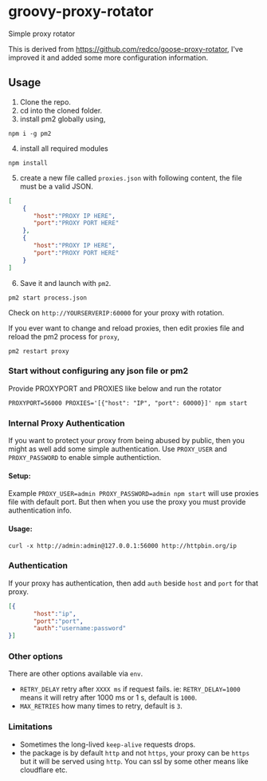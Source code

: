 # groovy-proxy-rotator
Simple proxy rotator

This is derived from https://github.com/redco/goose-proxy-rotator, I've improved it and added some more configuration information.

## Usage

1. Clone the repo.
2. cd into the cloned folder.
3. install pm2 globally using,
```
npm i -g pm2
```
4. install all required modules
```
npm install
```

5. create a new file called `proxies.json` with following content, the file must be a valid JSON.
```json
[
    {
       "host":"PROXY IP HERE",
       "port":"PROXY PORT HERE"
    }, 
    {
       "host":"PROXY IP HERE",
       "port":"PROXY PORT HERE"
    }
]
```
6. Save it and launch with `pm2`.
```
pm2 start process.json
```

Check on `http://YOURSERVERIP:60000` for your proxy with rotation.

If you ever want to change and reload proxies, then edit proxies file and reload the pm2 process for `proxy`,

```
pm2 restart proxy
```

### Start without configuring any json file or pm2

Provide PROXYPORT and PROXIES like below and run the rotator
```
PROXYPORT=56000 PROXIES='[{"host": "IP", "port": 60000}]' npm start
```

### Internal Proxy Authentication
If you want to protect your proxy from being abused by public, then you might as well add some simple authentication.
Use `PROXY_USER` and `PROXY_PASSWORD` to enable simple authentiction.

#### Setup:

Example `PROXY_USER=admin PROXY_PASSWORD=admin npm start` will use proxies file with default port. But then when you use the proxy you must provide authentication info.

#### Usage:

```
curl -x http://admin:admin@127.0.0.1:56000 http://httpbin.org/ip
```

### Authentication

If your proxy has authentication, then add `auth` beside `host` and `port` for that proxy.

```json
[{
       "host":"ip",
       "port":"port",
       "auth":"username:password"
}]
```
### Other options

There are other options available via `env`.

- `RETRY_DELAY` retry after `XXXX ms` if request fails. ie: `RETRY_DELAY=1000` means it will retry after 1000 ms or 1 s, default is `1000`.
- `MAX_RETRIES` how many times to retry, default is `3`.

### Limitations
- Sometimes the long-lived `keep-alive` requests drops.
- the package is by default `http` and not `https`, your proxy can be `https` but it will be served using `http`. You can ssl by some other means like cloudflare etc.